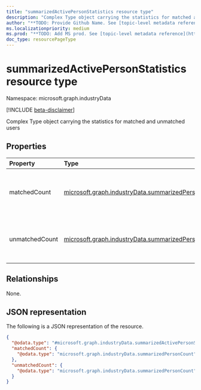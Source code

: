 ```yaml
---
title: "summarizedActivePersonStatistics resource type"
description: "Complex Type object carrying the statistics for matched and unmatched users"
author: "**TODO: Provide Github Name. See [topic-level metadata reference](https://msgo.azurewebsites.net/add/document/guidelines/metadata.html#topic-level-metadata)**"
ms.localizationpriority: medium
ms.prod: "**TODO: Add MS prod. See [topic-level metadata reference](https://msgo.azurewebsites.net/add/document/guidelines/metadata.html#topic-level-metadata)**"
doc_type: resourcePageType
---
```


# summarizedActivePersonStatistics resource type

Namespace: microsoft.graph.industryData

[!INCLUDE [beta-disclaimer](../../includes/beta-disclaimer.md)]

Complex Type object carrying the statistics for matched and unmatched users

## Properties
|Property|Type|Description|
|:---|:---|:---|
|matchedCount|[microsoft.graph.industryData.summarizedPersonCount](../resources/industrydata-summarizedpersoncount.md)|Count of student and staff which could be matched successfully|
|unmatchedCount|[microsoft.graph.industryData.summarizedPersonCount](../resources/industrydata-summarizedpersoncount.md)|Count of student and staff which could not be matched successfully|

## Relationships
None.

## JSON representation
The following is a JSON representation of the resource.
<!-- {
  "blockType": "resource",
  "@odata.type": "microsoft.graph.industryData.summarizedActivePersonStatistics"
}
-->
``` json
{
  "@odata.type": "#microsoft.graph.industryData.summarizedActivePersonStatistics",
  "matchedCount": {
    "@odata.type": "microsoft.graph.industryData.summarizedPersonCount"
  },
  "unmatchedCount": {
    "@odata.type": "microsoft.graph.industryData.summarizedPersonCount"
  }
}
```

